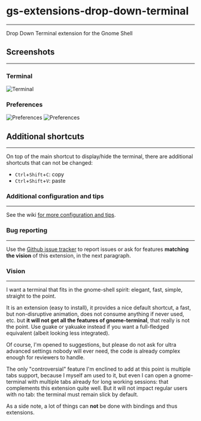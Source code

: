 # gs-extensions-drop-down-terminal
---

Drop Down Terminal extension for the Gnome Shell


## Screenshots
---

### Terminal
![Terminal](https://github.com/zzrough/gs-extensions-drop-down-terminal/raw/master/screenshot-term.png)

### Preferences
![Preferences](https://github.com/zzrough/gs-extensions-drop-down-terminal/raw/master/screenshot-prefs-1.png)
![Preferences](https://github.com/zzrough/gs-extensions-drop-down-terminal/raw/master/screenshot-prefs-2.png)

## Additional shortcuts
---

On top of the main shortcut to display/hide the terminal, there are additional shortcuts that can not be changed:

- `Ctrl`+`Shift`+`C`: copy
- `Ctrl`+`Shift`+`V`: paste

### Additional configuration and tips
---

See the wiki [for more configuration and tips](https://github.com/zzrough/gs-extensions-drop-down-terminal/wiki).

### Bug reporting
---

Use the [Github issue tracker](https://github.com/zzrough/gs-extensions-drop-down-terminal/issues) to report issues
or ask for features **matching the vision** of this extension, in the next paragraph.

### Vision
---

I want a terminal that fits in the gnome-shell spirit: elegant, fast, simple, straight to the point.

It is an extension (easy to install), it provides a nice default shortcut, a fast, but non-disruptive animation,
does not consume anything if never used, etc. but **it will not get all the features of gnome-terminal**, that really is
not the point. Use guake or yakuake instead if you want a full-fledged equivalent (albeit looking less integrated).

Of course, I'm opened to suggestions, but please do not ask for ultra advanced settings nobody will ever need,
the code is already complex enough for reviewers to handle.

The only "controversial" feature I'm enclined to add at this point is multiple tabs support, because I myself am
used to it, but even I can open a gnome-terminal with multiple tabs already for long working sessions: that
complements this extension quite well. But it will not impact regular users with no tab: the terminal must remain
slick by default.

As a side note, a lot of things can **not** be done with bindings and thus extensions.
